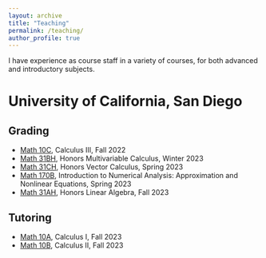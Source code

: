 ```yaml
---
layout: archive
title: "Teaching"
permalink: /teaching/
author_profile: true
---
```


I have experience as course staff in a variety of courses, for both advanced and introductory subjects.

# University of California, San Diego
## Grading
* [Math 10C](https://catalog.ucsd.edu/courses/MATH.html#math10c), Calculus III, Fall 2022
* [Math 31BH](https://catalog.ucsd.edu/courses/MATH.html#math31bh), Honors Multivariable Calculus, Winter 2023
* [Math 31CH](https://catalog.ucsd.edu/courses/MATH.html#math31ch), Honors Vector Calculus, Spring 2023
* [Math 170B](https://catalog.ucsd.edu/courses/MATH.html#math170b), Introduction to Numerical Analysis: Approximation and Nonlinear Equations, Spring 2023
* [Math 31AH](https://catalog.ucsd.edu/courses/MATH.html#math31ah), Honors Linear Algebra, Fall 2023

## Tutoring
* [Math 10A](https://catalog.ucsd.edu/courses/MATH.html#math10a), Calculus I, Fall 2023
* [Math 10B](https://catalog.ucsd.edu/courses/MATH.html#math10b), Calculus II, Fall 2023